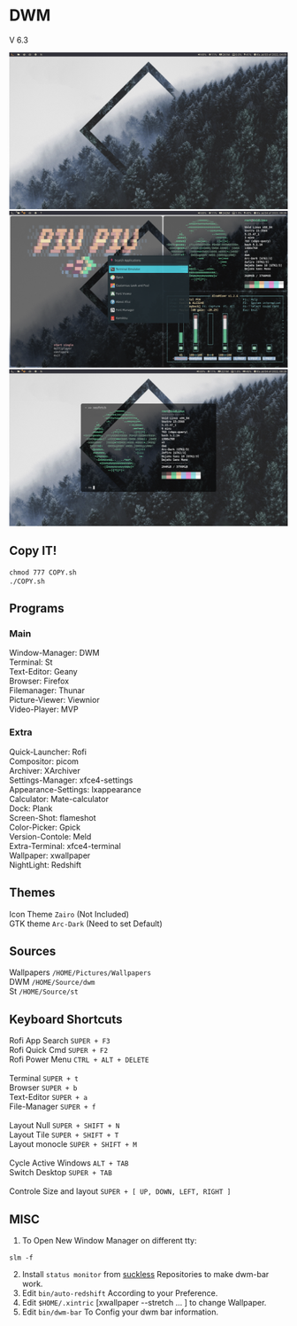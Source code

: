 # DWM

V 6.3

<img src="https://github.com/Randomguy-8/DWM-dotfile/blob/main/src/img1.png">
<img src="https://github.com/Randomguy-8/DWM-dotfile/blob/main/src/img2.png">
<img src="https://github.com/Randomguy-8/DWM-dotfile/blob/main/src/img3.png">

## Copy IT!
```
chmod 777 COPY.sh
./COPY.sh
``` 

## Programs

### Main
Window-Manager: DWM <br> 
Terminal: St <br>
Text-Editor: Geany <br>
Browser: Firefox <br>
Filemanager: Thunar <br>
Picture-Viewer: Viewnior <br>
Video-Player: MVP <br>
### Extra
Quick-Launcher: Rofi <br>
Compositor: picom <br>
Archiver: XArchiver <br>
Settings-Manager: xfce4-settings <br>
Appearance-Settings: lxappearance <br>
Calculator: Mate-calculator <br>
Dock: Plank <br>
Screen-Shot: flameshot <br>
Color-Picker: Gpick <br>
Version-Contole: Meld <br>
Extra-Terminal: xfce4-terminal <br>
Wallpaper: xwallpaper <br>
NightLight: Redshift <br>


## Themes

Icon Theme ``Zairo`` (Not Included) <br>
GTK theme ``Arc-Dark`` (Need to set Default)



## Sources

Wallpapers ``/HOME/Pictures/Wallpapers`` <br>
DWM ``/HOME/Source/dwm`` <br>
St ``/HOME/Source/st`` <br>


## Keyboard Shortcuts

Rofi App Search ``SUPER + F3`` <br> 
Rofi Quick Cmd ``SUPER + F2`` <br>
Rofi Power Menu ``CTRL + ALT + DELETE`` <br>
<br>
Terminal ``SUPER + t`` <br>
Browser ``SUPER + b`` <br>
Text-Editor ``SUPER + a`` <br>
File-Manager ``SUPER + f`` <br>
<br>
Layout Null ``SUPER + SHIFT + N`` <br>
Layout Tile ``SUPER + SHIFT + T`` <br>
Layout monocle ``SUPER + SHIFT + M`` <br>
<br>
Cycle Active Windows ``ALT + TAB`` <br>
Switch Desktop ``SUPER + TAB`` <br>
<br>
Controle Size and layout ``SUPER + [ UP, DOWN, LEFT, RIGHT ]`` <br>

## MISC

1. To Open New Window Manager on different tty:
```
slm -f
```
2. Install ``status monitor`` from [suckless](https://dwm.suckless.org/status_monitor/) Repositories to make dwm-bar work.
3. Edit ``bin/auto-redshift`` According to your Preference.
4. Edit ``$HOME/.xintric`` [xwallpaper --stretch ... ] to change Wallpaper.
5. Edit ``bin/dwm-bar`` To Config your dwm bar information.
